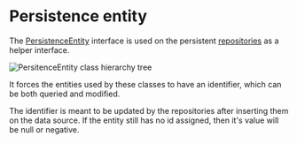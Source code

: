 # Persistence entity

The [PersistenceEntity][persistence_entity] interface is used on the persistent [repositories][repositories] as a helper interface.

![PersitenceEntity class hierarchy tree](./images/persistence_entity_class_tree.png)

It forces the entities used by these classes to have an identifier, which can be both queried and modified.

The identifier is meant to be updated by the repositories after inserting them on the data source. If the entity still has no id assigned, then it's value will be null or negative.

[persistence_entity]: ./apidocs/com/wandrell/persistence/PersistenceEntity.html
[repositories]: ./repository.html